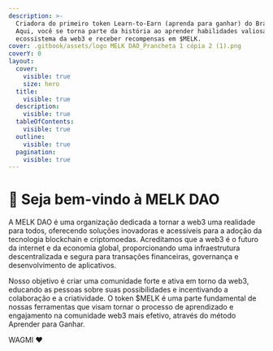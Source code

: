 ```yaml
---
description: >-
  Criadora do primeiro token Learn-to-Earn (aprenda para ganhar) do Brasil!
  Aqui, você se torna parte da história ao aprender habilidades valiosas do
  ecossistema da web3 e receber recompensas em $MELK.
cover: .gitbook/assets/logo MELK DAO_Prancheta 1 cópia 2 (1).png
coverY: 0
layout:
  cover:
    visible: true
    size: hero
  title:
    visible: true
  description:
    visible: true
  tableOfContents:
    visible: true
  outline:
    visible: true
  pagination:
    visible: true
---
```


# 👋 Seja bem-vindo à MELK DAO

A MELK DAO é uma organização dedicada a tornar a web3 uma realidade para todos, oferecendo soluções inovadoras e acessíveis para a adoção da tecnologia blockchain e criptomoedas. Acreditamos que a web3 é o futuro da internet e da economia global, proporcionando uma infraestrutura descentralizada e segura para transações financeiras, governança e desenvolvimento de aplicativos.&#x20;

Nosso objetivo é criar uma comunidade forte e ativa em torno da web3, educando as pessoas sobre suas possibilidades e incentivando a colaboração e a criatividade. O token $MELK é uma parte fundamental de nossas ferramentas que visam tornar o processo de aprendizado e engajamento na comunidade web3 mais efetivo, através do método Aprender para Ganhar.



WAGMI ❤️
